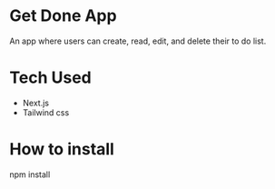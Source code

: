 # Get Done App

An app where users can create, read, edit, and delete their to do list.

# Tech Used

- Next.js
- Tailwind css

# How to install

npm install
